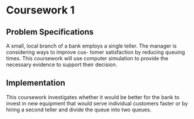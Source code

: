 # Coursework 1

## Problem Specifications
A small, local branch of a bank employs a single teller. The manager is considering ways to improve cus- tomer satisfaction by reducing queuing times. This coursework will use computer simulation to provide the necessary evidence to support their decision.

## Implementation
This coursework investigates whether it would be better for the bank to invest in new equipment that would serve individual customers faster or by hiring a second teller and divide the queue into two queues.